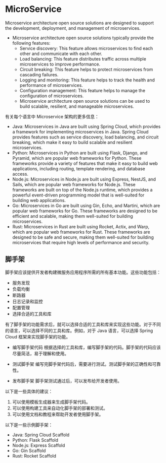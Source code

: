 # MicroService
Microservice architecture open source solutions are designed to support the development, deployment, and management of microservices.

- Microservice architecture open source solutions typically provide the following features:
  * Service discovery: This feature allows microservices to find each other and communicate with each other.
  * Load balancing: This feature distributes traffic across multiple microservices to improve performance.
  * Circuit breaking: This feature helps to protect microservices from cascading failures.
  * Logging and monitoring: This feature helps to track the health and performance of microservices.
  * Configuration management: This feature helps to manage the configuration of microservices.
  * Microservice architecture open source solutions can be used to build scalable, resilient, and manageable microservices.
 
有关每个语言中 Microservice 架构的更多信息：

- Java: Microservices in Java are built using Spring Cloud, which provides a framework for implementing microservices in Java. Spring Cloud provides features such as service discovery, load balancing, and circuit breaking, which make it easy to build scalable and resilient microservices.
- Python: Microservices in Python are built using Flask, Django, and Pyramid, which are popular web frameworks for Python. These frameworks provide a variety of features that make it easy to build web applications, including routing, template rendering, and database access.
- Node.js: Microservices in Node.js are built using Express, NestJS, and Sails, which are popular web frameworks for Node.js. These frameworks are built on top of the Node.js runtime, which provides a powerful event-driven programming model that is well-suited for building web applications.
- Go: Microservices in Go are built using Gin, Echo, and Martini, which are popular web frameworks for Go. These frameworks are designed to be efficient and scalable, making them well-suited for building microservices.
- Rust: Microservices in Rust are built using Rocket, Actix, and Warp, which are popular web frameworks for Rust. These frameworks are designed to be safe and secure, making them well-suited for building microservices that require high levels of performance and security.



## 脚手架
脚手架应该提供开发者构建微服务应用程序所需的所有基本功能。这些功能包括：

- 服务发现
- 负载均衡
- 断路器
- 日志记录和监控
- 配置管理
- 选择合适的工具和库

有了脚手架的功能需求后，就可以选择合适的工具和库来实现这些功能。对于不同的语言，可以选择不同的工具和库。例如，对于 Java 语言，可以选择 Spring Cloud 框架来实现脚手架的功能。

* 编写脚手架代码
根据选择的工具和库，编写脚手架的代码。脚手架的代码应该尽量简洁，易于理解和使用。

* 测试脚手架
编写完脚手架代码后，需要进行测试。测试脚手架的正确性和可靠性。

* 发布脚手架
脚手架测试通过后，可以发布给开发者使用。

以下是一些具体的建议：

1. 可以使用模板生成器来生成脚手架代码。
2. 可以使用构建工具来自动化脚手架的部署和测试。
3. 可以使用文档和教程来帮助开发者使用脚手架。

以下是一些示例脚手架：

- Java: Spring Cloud Scaffold
- Python: Flask Scaffold
- Node.js: Express Scaffold
- Go: Gin Scaffold
- Rust: Rocket Scaffold
